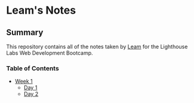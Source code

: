 # Leam's Notes

## Summary 

This repository contains all of the notes taken by [Leam](https://github.com/Chulainn1) for the Lighthouse Labs Web Development Bootcamp.

### Table of Contents
* [Week 1](/Week_1)
  * [Day 1](/Week_1/Day_1)
  * [Day 2](/Week_1/Day_2)